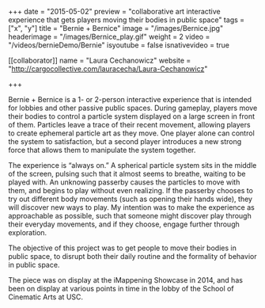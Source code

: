 +++
date = "2015-05-02"
preview = "collaborative art interactive experience that gets players moving their bodies in public space"
tags = ["x", "y"]
title = "Bernie + Bernice"
image = "/images/Bernice.jpg"
headerimage = "/images/Bernice_play.gif"
weight = 2
video = "/videos/bernieDemo/Bernie"
isyoutube = false
isnativevideo = true

[[collaborator]]
name = "Laura Cechanowicz"
website = "http://cargocollective.com/lauracecha/Laura-Cechanowicz"

+++

Bernie + Bernice is a 1- or 2-person interactive experience that is intended for lobbies and other passive public spaces. During gameplay, players move their bodies to control a particle system displayed on a large screen in front of them. Particles leave a trace of their recent movement, allowing players to create ephemeral particle art as they move. One player alone can control the system to satisfaction, but a second player introduces a new strong force that allows them to manipulate the system together.

The experience is “always on.” A spherical particle system sits in the middle of the screen, pulsing such that it almost seems to breathe, waiting to be played with. An unknowing passerby causes the particles to move with them, and begins to play without even realizing. If the passerby chooses to try out different body movements (such as opening their hands wide), they will discover new ways to play. My intention was to make the experience as approachable as possible, such that someone might discover play through their everyday movements, and if they choose, engage further through exploration.

The objective of this project was to get people to move their bodies in public space, to disrupt both their daily routine and the formality of behavior in public space. 

The piece was on display at the iMappening Showcase in 2014, and has been on display at various points in time in the lobby of the School of Cinematic Arts at USC.
